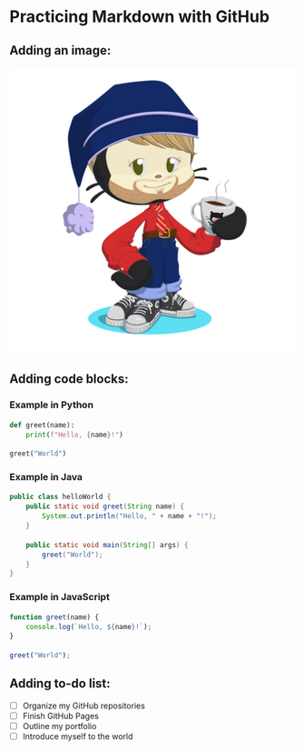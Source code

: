 # Practicing Markdown with GitHub
## Adding an image:
![My Octocat drinks his coffee](https://raw.githubusercontent.com/icucer/My-Octocat/main/Octocat.png)
## Adding code blocks:
### Example in Python
```python
def greet(name):
    print(f"Hello, {name}!")

greet("World")
```

### Example in Java
```java
public class helloWorld {
    public static void greet(String name) {
        System.out.println("Hello, " + name + "!");
    }

    public static void main(String[] args) {
        greet("World");
    }
}
```

### Example in JavaScript
```javascript
function greet(name) {
    console.log(`Hello, ${name}!`);
}

greet("World");
```
## Adding to-do list:
- [ ] Organize my GitHub repositories
- [ ] Finish GitHub Pages
- [ ] Outline my portfolio
- [ ] Introduce myself to the world
